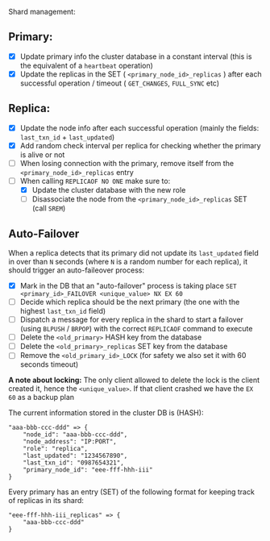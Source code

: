 Shard management:

## Primary:

- [x] Update primary info the cluster database in a constant interval (this is the equivalent of a `heartbeat` operation)
- [x] Update the replicas in the SET ( `<primary_node_id>_replicas` ) after each successful operation / timeout ( `GET_CHANGES`, `FULL_SYNC` etc)

## Replica:

- [x] Update the node info after each successful operation (mainly the fields: `last_txn_id` + `last_updated`)
- [x] Add random check interval per replica for checking whether the primary is alive or not
- [ ] When losing connection with the primary, remove itself from the `<primary_node_id>_replicas` entry
- [ ] When calling `REPLICAOF NO ONE` make sure to:
    - [x] Update the cluster database with the new role
    - [ ] Disassociate the node from the `<primary_node_id>_replicas` SET (call `SREM`)

## Auto-Failover

When a replica detects that its primary did not update its `last_updated` field in over than `N` seconds (where `N` is a random number for each replica),
it should trigger an auto-faileover process:

- [x] Mark in the DB that an "auto-failover" process is taking place `SET <primary_id>_FAILOVER <unique_value> NX EX 60`
- [ ] Decide which replica should be the next primary (the one with the highest `last_txn_id` field)
- [ ] Dispatch a message for every replica in the shard to start a failover (using `BLPUSH` / `BRPOP`) with the correct `REPLICAOF` command to execute
- [ ] Delete the `<old_primary>` HASH key from the database
- [ ] Delete the `<old_primary>_replicas` SET key from the database
- [ ] Remove the `<old_primary_id>_LOCK` (for safety we also set it with 60 seconds timeout)

**A note about locking:**
The only client allowed to delete the lock is the client created it, hence the `<unique_value>`. If that client crashed
we have the `EX 60` as a backup plan


The current information stored in the cluster DB is (HASH):

```
"aaa-bbb-ccc-ddd" => {
    "node_id": "aaa-bbb-ccc-ddd",
    "node_address": "IP:PORT",
    "role": "replica",
    "last_updated": "1234567890",
    "last_txn_id": "0987654321",
    "primary_node_id": "eee-fff-hhh-iii"
}
```

Every primary has an entry (SET) of the following format for keeping track of
replicas in its shard:

```
"eee-fff-hhh-iii_replicas" => {
    "aaa-bbb-ccc-ddd"
}
```
